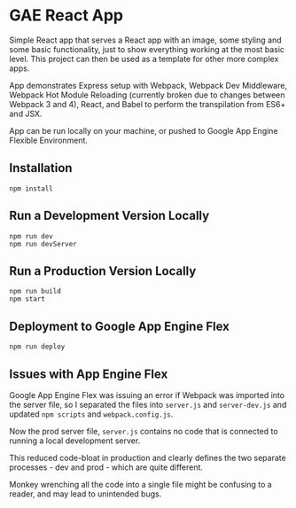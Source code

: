 # GAE React App

Simple React app that serves a React app with an image, some styling and some basic functionality, just to show everything working at the most basic level. This project can then be used as a template for other more complex apps.

App demonstrates Express setup with Webpack, Webpack Dev Middleware, Webpack Hot Module Reloading (currently broken due to changes between Webpack 3 and 4), React, and Babel to perform the transpilation from ES6+ and JSX.

App can be run locally on your machine, or pushed to Google App Engine Flexible Environment.

## Installation

    npm install

## Run a Development Version Locally

    npm run dev
    npm run devServer

## Run a Production Version Locally

    npm run build
    npm start

## Deployment to Google App Engine Flex

    npm run deploy

## Issues with App Engine Flex

Google App Engine Flex was issuing an error if Webpack was imported into the server file, so I separated the files into `server.js` and `server-dev.js` and updated `npm scripts` and `webpack.config.js`. 

Now the prod server file, `server.js` contains no code that is connected to running a local development server. 

This reduced code-bloat in production and clearly defines the two separate processes - dev and prod - which are quite different. 

Monkey wrenching all the code into a single file might be confusing to a reader, and may lead to unintended bugs.

